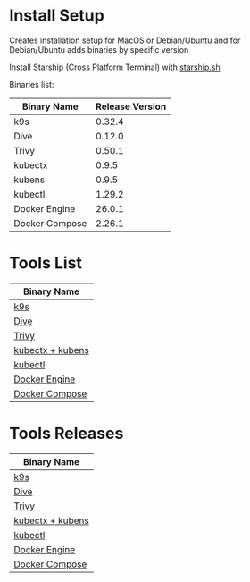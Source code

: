 # Install Setup

Creates installation setup for MacOS or Debian/Ubuntu and for Debian/Ubuntu adds binaries by specific version

Install Starship (Cross Platform Terminal) with [starship.sh](https://github.com/jz543fm/starship-conf) 

Binaries list:

|     Binary Name       | Release Version |
| --------------------  | -------------   |
|     k9s               |     0.32.4      |
|     Dive              |     0.12.0      |
|     Trivy             |     0.50.1      |
|     kubectx           |     0.9.5       |
|     kubens            |     0.9.5       |
|     kubectl           |     1.29.2      |
|     Docker Engine     |     26.0.1      |
|     Docker Compose    |     2.26.1      |

# Tools List

|    Binary Name                                                    
| --------------------                                              
|     [k9s](https://github.com/derailed/k9s)                        
|     [Dive](https://github.com/wagoodman/dive)        
|     [Trivy](https://github.com/aquasecurity/trivy)
|     [kubectx + kubens](https://github.com/ahmetb/kubectx)
|     [kubectl](https://github.com/kubernetes/kubectl)
|     [Docker Engine](https://github.com/docker)   
|     [Docker Compose](https://github.com/docker/compose)

# Tools Releases

|    Binary Name                                                    
| --------------------                                              
|     [k9s](https://github.com/derailed/k9s/releases)                        
|     [Dive](https://github.com/wagoodman/dive/releases)        
|     [Trivy](https://github.com/aquasecurity/trivy/releases)
|     [kubectx + kubens](https://github.com/ahmetb/kubectx/releases)
|     [kubectl](https://kubernetes.io/releases/)
|     [Docker Engine](https://docs.docker.com/engine/release-notes/26.0/)   
|     [Docker Compose](https://github.com/docker/compose/releases)